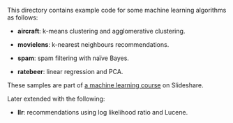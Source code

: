 
This directory contains example code for some machine learning
algorithms as follows:

 * **aircraft**: k-means clustering and agglomerative clustering.

 * **movielens**: k-nearest neighbours recommendations.

 * **spam**: spam filtering with naïve Bayes.

 * **ratebeer**: linear regression and PCA.

These samples are part of [a machine learning
course](http://www.slideshare.net/larsga/introduction-to-big-datamachine-learning)
on Slideshare.

Later extended with the following:

 * **llr**: recommendations using log likelihood ratio and Lucene.
